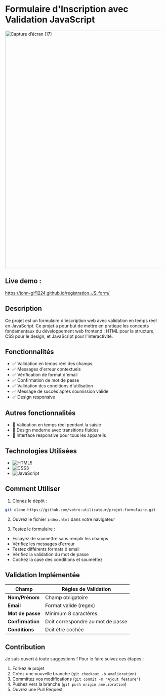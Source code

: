 # Formulaire d'Inscription avec Validation JavaScript

<img width="1366" height="768" alt="Capture d’écran (17)" src="https://github.com/user-attachments/assets/744e5523-6d24-4ebe-8273-bd34f733a1d6" />


## Live demo :
  https://john-gif1224.github.io/registration_JS_form/


## Description
Ce projet est un formulaire d'inscription web avec validation en temps réel en JavaScript. Ce projet a pour but de mettre en pratique les concepts fondamentaux du développement web frontend : HTML pour la structure, CSS pour le design, et JavaScript pour l'interactivité.

## Fonctionnalités
- ✅ Validation en temps réel des champs
- ✅ Messages d'erreur contextuels
- ✅ Vérification de format d'email
- ✅ Confirmation de mot de passe
- ✅ Validation des conditions d'utilisation
- ✅ Message de succès après soumission valide
- ✅ Design responsive
  
## Autres fonctionnalités
- 🚀 Validation en temps réel pendant la saisie
- 🎨 Design moderne avec transitions fluides
- 📱 Interface responsive pour tous les appareils

## Technologies Utilisées
- ![HTML5](https://img.shields.io/badge/-HTML5-E34F26?logo=html5&logoColor=white)
- ![CSS3](https://img.shields.io/badge/-CSS3-1572B6?logo=css3&logoColor=white)
- ![JavaScript](https://img.shields.io/badge/-JavaScript-F7DF1E?logo=javascript&logoColor=black)


## Comment Utiliser
1. Clonez le dépôt :
```bash
git clone https://github.com/votre-utilisateur/projet-formulaire.git
```

2. Ouvrez le fichier `index.html` dans votre navigateur

3. Testez le formulaire :
- Essayez de soumettre sans remplir les champs
- Vérifiez les messages d'erreur
- Testez différents formats d'email
- Vérifiez la validation du mot de passe
- Cochez la case des conditions et soumettez

## Validation Implémentée
| Champ | Règles de Validation |
|-------|----------------------|
| **Nom/Prénom** | Champ obligatoire |
| **Email** | Format valide (regex) |
| **Mot de passe** | Minimum 8 caractères |
| **Confirmation** | Doit correspondre au mot de passe |
| **Conditions** | Doit être cochée |


## Contribution
Je suis ouvert à toute suggestions ! Pour le faire suivez ces étapes :
1. Forkez le projet
2. Créez une nouvelle branche (`git checkout -b amelioration`)
3. Committez vos modifications (`git commit -m 'Ajout feature'`)
4. Pushez vers la branche (`git push origin amelioration`)
5. Ouvrez une Pull Request


